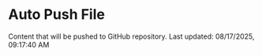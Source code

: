 # Auto Push File

Content that will be pushed to GitHub repository.
Last updated: 08/17/2025, 09:17:40 AM